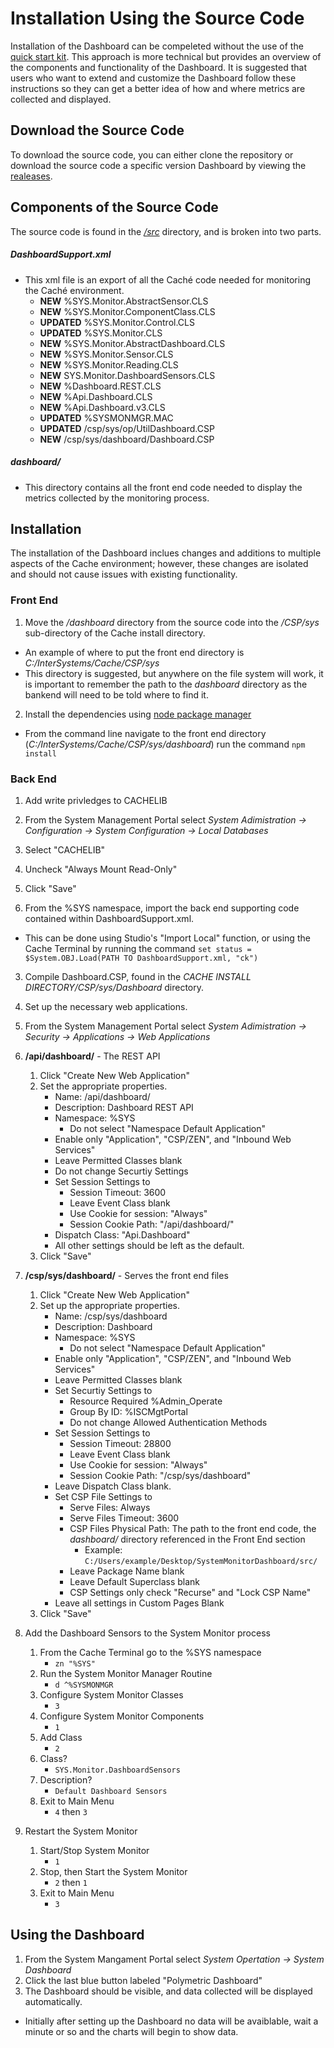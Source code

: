 # Installation Using the Source Code
Installation of the Dashboard can be compeleted without the use of the [quick start kit](https://github.com/CDTiernan/SystemMonitorDashboard/tree/master/dist). This approach is more technical but provides an overview of the components and functionality of the Dashboard. It is suggested that users who want to extend and customize the Dashboard follow these instructions so they can get a better idea of how and where metrics are collected and displayed.

## Download the Source Code
To download the source code, you can either clone the repository or download the source code a specific version Dashboard by viewing the [realeases](https://github.com/CDTiernan/SystemMonitorDashboard/releases).

## Components of the Source Code
The source code is found in the [*/src*](https://github.com/CDTiernan/SystemMonitorDashboard/tree/master/src) directory, and is broken into two parts.

##### DashboardSupport.xml
  - This xml file is an export of all the Caché code needed for monitoring the Caché environment.
     - **NEW** %SYS.Monitor.AbstractSensor.CLS
     - **NEW** %SYS.Monitor.ComponentClass.CLS
     - **UPDATED** %SYS.Monitor.Control.CLS
     - **UPDATED** %SYS.Monitor.CLS
     - **NEW** %SYS.Monitor.AbstractDashboard.CLS
     - **NEW** %SYS.Monitor.Sensor.CLS
     - **NEW** %SYS.Monitor.Reading.CLS
     - **NEW** SYS.Monitor.DashboardSensors.CLS
     - **NEW** %Dashboard.REST.CLS
     - **NEW** %Api.Dashboard.CLS
     - **NEW** %Api.Dashboard.v3.CLS
     - **UPDATED** %SYSMONMGR.MAC
     - **UPDATED** /csp/sys/op/UtilDashboard.CSP
     - **NEW** /csp/sys/dashboard/Dashboard.CSP

##### dashboard/
  - This directory contains all the front end code needed to display the metrics collected by the monitoring process.

## Installation
The installation of the Dashboard inclues changes and additions to multiple aspects of the Cache environment; however, these changes are isolated and should not cause issues with existing functionality.

###	Front End
1. Move the */dashboard* directory from the source code into the */CSP/sys* sub-directory of the Cache install directory.
 - An example of where to put the front end directory is *C:/InterSystems/Cache/CSP/sys*
 - This directory is suggested, but anywhere on the file system will work, it is important to remember the path to the *dashboard* directory as the bankend will need to be told where to find it.

2. Install the dependencies using [node package manager](https://www.npmjs.com/)
 - From the command line navigate to the front end directory (*C:/InterSystems/Cache/CSP/sys/dashboard*) run the command `npm install`

###	Back End
1. Add write privledges to CACHELIB
 1. From the System Management Portal select *System Adimistration -> Configuration -> System Configuration -> Local Databases*
 2. Select "CACHELIB"
 3. Uncheck "Always Mount Read-Only"
 4. Click "Save"

2. From the %SYS namespace, import the back end supporting code contained within DashboardSupport.xml.
 - This can be done using Studio's "Import Local" function, or using the Cache Terminal by running the command `set status = $System.OBJ.Load(PATH TO DashboardSupport.xml, "ck")`

3. Compile Dashboard.CSP, found in the *CACHE INSTALL DIRECTORY/CSP/sys/Dashboard* directory.

3. Set up the necessary web applications.
 1. From the System Management Portal select *System Adimistration -> Security -> Applications -> Web Applications*
 2. **/api/dashboard/** - The REST API
    1. Click "Create New Web Application"
    2. Set the appropriate properties.
       - Name: /api/dashboard/
       - Description: Dashboard REST API
       - Namespace: %SYS
          - Do not select "Namespace Default Application"
       - Enable only "Application", "CSP/ZEN", and "Inbound Web Services"
       - Leave Permitted Classes blank
       - Do not change Securtiy Settings
       - Set Session Settings to
           - Session Timeout: 3600
           - Leave Event Class blank
           - Use Cookie for session: "Always"
           - Session Cookie Path: "/api/dashboard/"
       - Dispatch Class: "Api.Dashboard"
       - All other settings should be left as the default.
    3. Click "Save"
  3. **/csp/sys/dashboard/** - Serves the front end files
     1. Click "Create New Web Application"
     2. Set up the appropriate properties.
        - Name: /csp/sys/dashboard
        - Description: Dashboard
        - Namespace: %SYS
           - Do not select "Namespace Default Application"
        - Enable only "Application", "CSP/ZEN", and "Inbound Web Services"
        - Leave Permitted Classes blank
        - Set Securtiy Settings to
           - Resource Required %Admin_Operate
           - Group By ID: %ISCMgtPortal
           - Do not change Allowed Authentication Methods
        - Set Session Settings to
            - Session Timeout: 28800
            - Leave Event Class blank
            - Use Cookie for session: "Always"
            - Session Cookie Path: "/csp/sys/dashboard"
        - Leave Dispatch Class blank.
        - Set CSP File Settings to
            - Serve Files: Always
            - Serve Files Timeout: 3600
            - CSP Files Physical Path: The path to the front end code, the *dashboard/* directory referenced in the Front End section
                - Example: `C:/Users/example/Desktop/SystemMonitorDashboard/src/`
            - Leave Package Name blank
            - Leave Default Superclass blank
            - CSP Settings only check "Recurse" and "Lock CSP Name"
        - Leave all settings in Custom Pages Blank
     3. Click "Save"

4. Add the Dashboard Sensors to the System Monitor process
   1. From the Cache Terminal go to the %SYS namespace
       - `zn "%SYS"`
   2. Run the System Monitor Manager Routine
       - `d ^%SYSMONMGR`
   3. Configure System Monitor Classes
       - `3`
   4. Configure System Monitor Components
       - `1`
   5. Add Class
       - `2`
   6. Class?
       - `SYS.Monitor.DashboardSensors`
   7. Description?
       - `Default Dashboard Sensors`
   8. Exit to Main Menu
       - `4` then `3`
5. Restart the System Monitor
   1. Start/Stop System Monitor
       - `1`
   2. Stop, then Start the System Monitor
       - `2` then `1`
   3. Exit to Main Menu
       - `3`


## Using the Dashboard
1. From the System Mangament Portal select *System Opertation -> System Dashboard*
2. Click the last blue button labeled "Polymetric Dashboard"
3. The Dashboard should be visible, and data collected will be displayed automatically.
 - Initially after setting up the Dashboard no data will be avaiblable, wait a minute or so and the charts will begin to show data.
